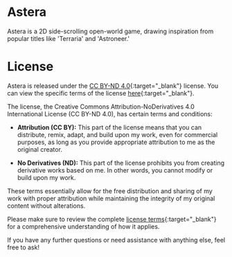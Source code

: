 # Astera
Astera is a 2D side-scrolling open-world game, drawing inspiration from popular titles like 'Terraria' and 'Astroneer.'

# License
Astera is released under the [CC BY-ND 4.0](https://creativecommons.org/licenses/by-nd/4.0/deed.en){:target="_blank"} license. You can view the specific terms of the license [here](https://creativecommons.org/licenses/by-nd/4.0/deed.en){:target="_blank"}.

The license, the Creative Commons Attribution-NoDerivatives 4.0 International License (CC BY-ND 4.0), has certain terms and conditions:

- **Attribution (CC BY):** This part of the license means that you can distribute, remix, adapt, and build upon my work, even for commercial purposes, as long as you provide appropriate attribution to me as the original creator.

- **No Derivatives (ND):** This part of the license prohibits you from creating derivative works based on me. In other words, you cannot modify or build upon my work.

These terms essentially allow for the free distribution and sharing of my work with proper attribution while maintaining the integrity of my original content without alterations.

Please make sure to review the complete [license terms](https://creativecommons.org/licenses/by-nd/4.0/deed.en){:target="_blank"} for a comprehensive understanding of how it applies.

If you have any further questions or need assistance with anything else, feel free to ask!
